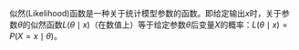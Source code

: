 似然(Likelihood)函数是一种关于统计模型参数的函数。即给定输出$x$时，关于参数$\theta$的似然函数$L(\theta \mid x)$（在数值上）等于给定参数$\theta$后变量$X$的概率：$L(\theta \mid x) = P(X = x \mid \theta)$。
